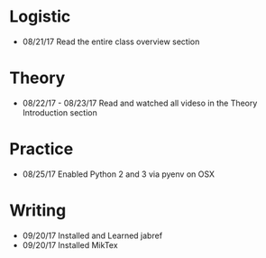 # Logistic

* 08/21/17 Read the entire class overview section 

# Theory

* 08/22/17 - 08/23/17 Read and watched all videso in the Theory Introduction section

# Practice

* 08/25/17 Enabled Python 2 and 3 via pyenv on OSX

# Writing

* 09/20/17 Installed and Learned jabref
* 09/20/17 Installed MikTex
